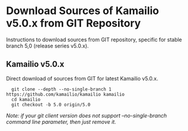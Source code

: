 # Download Sources of Kamailio v5.0.x from GIT Repository

Instructions to download sources from GIT repository, specific for
stable branch 5,0 (release series v5.0.x).

## Kamailio v5.0.x

Direct download of sources from GIT for latest Kamailio v5.0.x.

      git clone --depth --no-single-branch 1 https://github.com/kamailio/kamailio kamailio
      cd kamailio
      git checkout -b 5.0 origin/5.0

*Note: if your git client version does not support –no-single-branch
command line parameter, then just remove it.*
